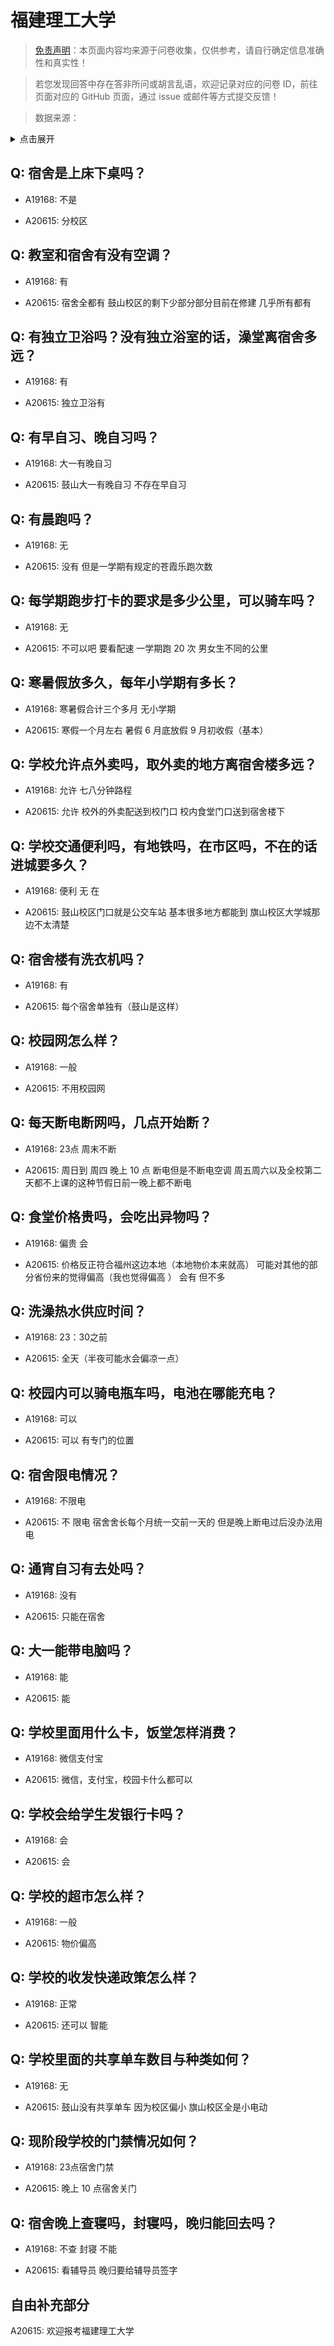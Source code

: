 # 福建理工大学

> [免责声明](https://colleges.chat/#_3)：本页面内容均来源于问卷收集，仅供参考，请自行确定信息准确性和真实性！

> 若您发现回答中存在答非所问或胡言乱语，欢迎记录对应的问卷 ID，前往页面对应的 GitHub 页面，通过 issue 或邮件等方式提交反馈！

> 数据来源：

<details><summary>点击展开</summary>
<ul>
<li>A19168: 匿名 (2023 年 06 月)</li>
<li>A20615: 匿名 (2023 年 07 月)</li>
</ul>
</details>

## Q: 宿舍是上床下桌吗？

- A19168: 不是

- A20615: 分校区

## Q: 教室和宿舍有没有空调？

- A19168: 有

- A20615: 宿舍全都有 鼓山校区的剩下少部分部分目前在修建  几乎所有都有

## Q: 有独立卫浴吗？没有独立浴室的话，澡堂离宿舍多远？

- A19168: 有

- A20615: 独立卫浴有

## Q: 有早自习、晚自习吗？

- A19168: 大一有晚自习

- A20615: 鼓山大一有晚自习 不存在早自习

## Q: 有晨跑吗？

- A19168: 无

- A20615: 没有 但是一学期有规定的苍霞乐跑次数

## Q: 每学期跑步打卡的要求是多少公里，可以骑车吗？

- A19168: 无

- A20615: 不可以吧 要看配速 一学期跑 20 次 男女生不同的公里

## Q: 寒暑假放多久，每年小学期有多长？

- A19168: 寒暑假合计三个多月 无小学期

- A20615: 寒假一个月左右 暑假 6 月底放假 9 月初收假（基本）

## Q: 学校允许点外卖吗，取外卖的地方离宿舍楼多远？

- A19168: 允许 七八分钟路程

- A20615: 允许 校外的外卖配送到校门口 校内食堂门口送到宿舍楼下

## Q: 学校交通便利吗，有地铁吗，在市区吗，不在的话进城要多久？

- A19168: 便利 无 在

- A20615: 鼓山校区门口就是公交车站 基本很多地方都能到 旗山校区大学城那边不太清楚

## Q: 宿舍楼有洗衣机吗？

- A19168: 有

- A20615: 每个宿舍单独有（鼓山是这样）

## Q: 校园网怎么样？

- A19168: 一般

- A20615: 不用校园网

## Q: 每天断电断网吗，几点开始断？

- A19168: 23点 周末不断

- A20615: 周日到 周四 晚上 10 点  断电但是不断电空调  周五周六以及全校第二天都不上课的这种节假日前一晚上都不断电

## Q: 食堂价格贵吗，会吃出异物吗？

- A19168: 偏贵 会

- A20615: 价格反正符合福州这边本地（本地物价本来就高） 可能对其他的部分省份来的觉得偏高（我也觉得偏高 ） 会有 但不多

## Q: 洗澡热水供应时间？

- A19168: 23：30之前

- A20615: 全天（半夜可能水会偏凉一点）

## Q: 校园内可以骑电瓶车吗，电池在哪能充电？

- A19168: 可以

- A20615: 可以 有专门的位置

## Q: 宿舍限电情况？

- A19168: 不限电

- A20615: 不 限电 宿舍舍长每个月统一交前一天的 但是晚上断电过后没办法用电

## Q: 通宵自习有去处吗？

- A19168: 没有

- A20615: 只能在宿舍

## Q: 大一能带电脑吗？

- A19168: 能

- A20615: 能

## Q: 学校里面用什么卡，饭堂怎样消费？

- A19168: 微信支付宝

- A20615: 微信，支付宝，校园卡什么都可以

## Q: 学校会给学生发银行卡吗？

- A19168: 会

- A20615: 会

## Q: 学校的超市怎么样？

- A19168: 一般

- A20615: 物价偏高

## Q: 学校的收发快递政策怎么样？

- A19168: 正常

- A20615: 还可以 智能

## Q: 学校里面的共享单车数目与种类如何？

- A19168: 无

- A20615: 鼓山没有共享单车 因为校区偏小 旗山校区全是小电动

## Q: 现阶段学校的门禁情况如何？

- A19168: 23点宿舍门禁

- A20615: 晚上 10 点宿舍关门

## Q: 宿舍晚上查寝吗，封寝吗，晚归能回去吗？

- A19168: 不查 封寝 不能

- A20615: 看辅导员 晚归要给辅导员签字

## 自由补充部分

A20615: 欢迎报考福建理工大学
